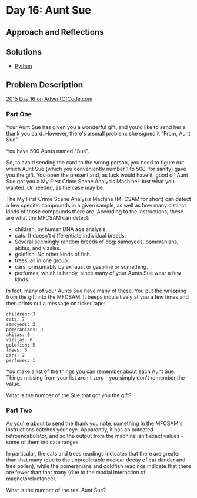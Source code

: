 # Day 16: Aunt Sue

## Approach and Reflections

## Solutions

- [Python](../python2015/aoc/day16.py)

## Problem Description

[2015 Day 16 on AdventOfCode.com](https://adventofcode.com/2015/day/16)

### Part One

Your Aunt Sue has given you a wonderful gift, and you'd like to send her
a thank you card. However, there's a small problem: she signed it "From, Aunt
Sue".

You have 500 Aunts named "Sue".

So, to avoid sending the card to the wrong person, you need to figure out
which Aunt Sue (which you conveniently number 1 to 500, for sanity) gave you
the gift. You open the present and, as luck would have it, good ol' Aunt Sue
got you a My First Crime Scene Analysis Machine! Just what you wanted. Or
needed, as the case may be.

The My First Crime Scene Analysis Machine (MFCSAM for short) can detect a few
specific compounds in a given sample, as well as how many distinct kinds of
those compounds there are. According to the instructions, these are what the
MFCSAM can detect:

- children, by human DNA age analysis.
- cats. It doesn't differentiate individual breeds.
- Several seemingly random breeds of dog: samoyeds, pomeranians, akitas, and
  vizslas.
- goldfish. No other kinds of fish.
- trees, all in one group.
- cars, presumably by exhaust or gasoline or something.
- perfumes, which is handy, since many of your Aunts Sue wear a few kinds.

In fact, many of your Aunts Sue have many of these. You put the wrapping from
the gift into the MFCSAM. It beeps inquisitively at you a few times and then
prints out a message on ticker tape:

```
children: 3
cats: 7
samoyeds: 2
pomeranians: 3
akitas: 0
vizslas: 0
goldfish: 5
trees: 3
cars: 2
perfumes: 1
```

You make a list of the things you can remember about each Aunt Sue. Things
missing from your list aren't zero - you simply don't remember the value.

What is the number of the Sue that got you the gift?

### Part Two

As you're about to send the thank you note, something in the MFCSAM's
instructions catches your eye. Apparently, it has an outdated
retroencabulator, and so the output from the machine isn't exact values - some
of them indicate ranges.

In particular, the cats and trees readings indicates that there are greater
than that many (due to the unpredictable nuclear decay of cat dander and tree
pollen), while the pomeranians and goldfish readings indicate that there are
fewer than that many (due to the modial interaction of magnetoreluctance).

What is the number of the real Aunt Sue?
